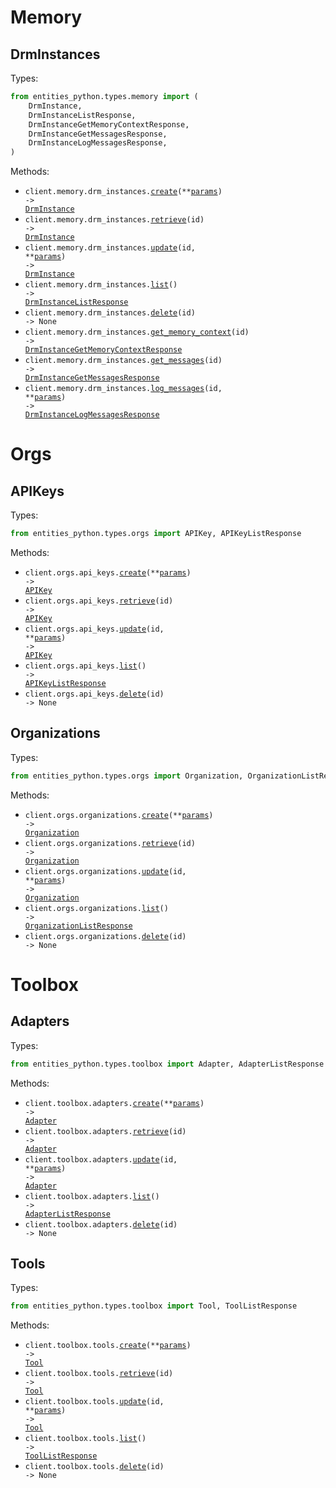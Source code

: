# Memory

## DrmInstances

Types:

```python
from entities_python.types.memory import (
    DrmInstance,
    DrmInstanceListResponse,
    DrmInstanceGetMemoryContextResponse,
    DrmInstanceGetMessagesResponse,
    DrmInstanceLogMessagesResponse,
)
```

Methods:

- <code title="post /api/memory/drm-instances/">client.memory.drm_instances.<a href="./src/entities_python/resources/memory/drm_instances.py">create</a>(\*\*<a href="src/entities_python/types/memory/drm_instance_create_params.py">params</a>) -> <a href="./src/entities_python/types/memory/drm_instance.py">DrmInstance</a></code>
- <code title="get /api/memory/drm-instances/{id}/">client.memory.drm_instances.<a href="./src/entities_python/resources/memory/drm_instances.py">retrieve</a>(id) -> <a href="./src/entities_python/types/memory/drm_instance.py">DrmInstance</a></code>
- <code title="patch /api/memory/drm-instances/{id}/">client.memory.drm_instances.<a href="./src/entities_python/resources/memory/drm_instances.py">update</a>(id, \*\*<a href="src/entities_python/types/memory/drm_instance_update_params.py">params</a>) -> <a href="./src/entities_python/types/memory/drm_instance.py">DrmInstance</a></code>
- <code title="get /api/memory/drm-instances/">client.memory.drm_instances.<a href="./src/entities_python/resources/memory/drm_instances.py">list</a>() -> <a href="./src/entities_python/types/memory/drm_instance_list_response.py">DrmInstanceListResponse</a></code>
- <code title="delete /api/memory/drm-instances/{id}/">client.memory.drm_instances.<a href="./src/entities_python/resources/memory/drm_instances.py">delete</a>(id) -> None</code>
- <code title="get /api/memory/drm-instances/{id}/memory-context/">client.memory.drm_instances.<a href="./src/entities_python/resources/memory/drm_instances.py">get_memory_context</a>(id) -> <a href="./src/entities_python/types/memory/drm_instance_get_memory_context_response.py">DrmInstanceGetMemoryContextResponse</a></code>
- <code title="get /api/memory/drm-instances/{id}/messages/">client.memory.drm_instances.<a href="./src/entities_python/resources/memory/drm_instances.py">get_messages</a>(id) -> <a href="./src/entities_python/types/memory/drm_instance_get_messages_response.py">DrmInstanceGetMessagesResponse</a></code>
- <code title="post /api/memory/drm-instances/{id}/log-messages/">client.memory.drm_instances.<a href="./src/entities_python/resources/memory/drm_instances.py">log_messages</a>(id, \*\*<a href="src/entities_python/types/memory/drm_instance_log_messages_params.py">params</a>) -> <a href="./src/entities_python/types/memory/drm_instance_log_messages_response.py">DrmInstanceLogMessagesResponse</a></code>

# Orgs

## APIKeys

Types:

```python
from entities_python.types.orgs import APIKey, APIKeyListResponse
```

Methods:

- <code title="post /api/orgs/api-keys/">client.orgs.api_keys.<a href="./src/entities_python/resources/orgs/api_keys.py">create</a>(\*\*<a href="src/entities_python/types/orgs/api_key_create_params.py">params</a>) -> <a href="./src/entities_python/types/orgs/api_key.py">APIKey</a></code>
- <code title="get /api/orgs/api-keys/{id}/">client.orgs.api_keys.<a href="./src/entities_python/resources/orgs/api_keys.py">retrieve</a>(id) -> <a href="./src/entities_python/types/orgs/api_key.py">APIKey</a></code>
- <code title="patch /api/orgs/api-keys/{id}/">client.orgs.api_keys.<a href="./src/entities_python/resources/orgs/api_keys.py">update</a>(id, \*\*<a href="src/entities_python/types/orgs/api_key_update_params.py">params</a>) -> <a href="./src/entities_python/types/orgs/api_key.py">APIKey</a></code>
- <code title="get /api/orgs/api-keys/">client.orgs.api_keys.<a href="./src/entities_python/resources/orgs/api_keys.py">list</a>() -> <a href="./src/entities_python/types/orgs/api_key_list_response.py">APIKeyListResponse</a></code>
- <code title="delete /api/orgs/api-keys/{id}/">client.orgs.api_keys.<a href="./src/entities_python/resources/orgs/api_keys.py">delete</a>(id) -> None</code>

## Organizations

Types:

```python
from entities_python.types.orgs import Organization, OrganizationListResponse
```

Methods:

- <code title="post /api/orgs/organizations/">client.orgs.organizations.<a href="./src/entities_python/resources/orgs/organizations.py">create</a>(\*\*<a href="src/entities_python/types/orgs/organization_create_params.py">params</a>) -> <a href="./src/entities_python/types/orgs/organization.py">Organization</a></code>
- <code title="get /api/orgs/organizations/{id}/">client.orgs.organizations.<a href="./src/entities_python/resources/orgs/organizations.py">retrieve</a>(id) -> <a href="./src/entities_python/types/orgs/organization.py">Organization</a></code>
- <code title="patch /api/orgs/organizations/{id}/">client.orgs.organizations.<a href="./src/entities_python/resources/orgs/organizations.py">update</a>(id, \*\*<a href="src/entities_python/types/orgs/organization_update_params.py">params</a>) -> <a href="./src/entities_python/types/orgs/organization.py">Organization</a></code>
- <code title="get /api/orgs/organizations/">client.orgs.organizations.<a href="./src/entities_python/resources/orgs/organizations.py">list</a>() -> <a href="./src/entities_python/types/orgs/organization_list_response.py">OrganizationListResponse</a></code>
- <code title="delete /api/orgs/organizations/{id}/">client.orgs.organizations.<a href="./src/entities_python/resources/orgs/organizations.py">delete</a>(id) -> None</code>

# Toolbox

## Adapters

Types:

```python
from entities_python.types.toolbox import Adapter, AdapterListResponse
```

Methods:

- <code title="post /api/toolbox/adapters/">client.toolbox.adapters.<a href="./src/entities_python/resources/toolbox/adapters.py">create</a>(\*\*<a href="src/entities_python/types/toolbox/adapter_create_params.py">params</a>) -> <a href="./src/entities_python/types/toolbox/adapter.py">Adapter</a></code>
- <code title="get /api/toolbox/adapters/{id}/">client.toolbox.adapters.<a href="./src/entities_python/resources/toolbox/adapters.py">retrieve</a>(id) -> <a href="./src/entities_python/types/toolbox/adapter.py">Adapter</a></code>
- <code title="patch /api/toolbox/adapters/{id}/">client.toolbox.adapters.<a href="./src/entities_python/resources/toolbox/adapters.py">update</a>(id, \*\*<a href="src/entities_python/types/toolbox/adapter_update_params.py">params</a>) -> <a href="./src/entities_python/types/toolbox/adapter.py">Adapter</a></code>
- <code title="get /api/toolbox/adapters/">client.toolbox.adapters.<a href="./src/entities_python/resources/toolbox/adapters.py">list</a>() -> <a href="./src/entities_python/types/toolbox/adapter_list_response.py">AdapterListResponse</a></code>
- <code title="delete /api/toolbox/adapters/{id}/">client.toolbox.adapters.<a href="./src/entities_python/resources/toolbox/adapters.py">delete</a>(id) -> None</code>

## Tools

Types:

```python
from entities_python.types.toolbox import Tool, ToolListResponse
```

Methods:

- <code title="post /api/toolbox/tools/">client.toolbox.tools.<a href="./src/entities_python/resources/toolbox/tools.py">create</a>(\*\*<a href="src/entities_python/types/toolbox/tool_create_params.py">params</a>) -> <a href="./src/entities_python/types/toolbox/tool.py">Tool</a></code>
- <code title="get /api/toolbox/tools/{id}/">client.toolbox.tools.<a href="./src/entities_python/resources/toolbox/tools.py">retrieve</a>(id) -> <a href="./src/entities_python/types/toolbox/tool.py">Tool</a></code>
- <code title="patch /api/toolbox/tools/{id}/">client.toolbox.tools.<a href="./src/entities_python/resources/toolbox/tools.py">update</a>(id, \*\*<a href="src/entities_python/types/toolbox/tool_update_params.py">params</a>) -> <a href="./src/entities_python/types/toolbox/tool.py">Tool</a></code>
- <code title="get /api/toolbox/tools/">client.toolbox.tools.<a href="./src/entities_python/resources/toolbox/tools.py">list</a>() -> <a href="./src/entities_python/types/toolbox/tool_list_response.py">ToolListResponse</a></code>
- <code title="delete /api/toolbox/tools/{id}/">client.toolbox.tools.<a href="./src/entities_python/resources/toolbox/tools.py">delete</a>(id) -> None</code>
